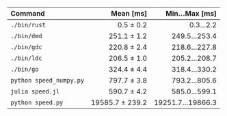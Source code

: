 | Command | Mean [ms] | Min…Max [ms] |
|:---|---:|---:|
| `./bin/rust` | 0.5 ± 0.2 | 0.3…2.2 |
| `./bin/dmd` | 251.1 ± 1.2 | 249.5…253.4 |
| `./bin/gdc` | 220.8 ± 2.4 | 218.6…227.8 |
| `./bin/ldc` | 206.5 ± 1.0 | 205.2…208.7 |
| `./bin/go` | 324.4 ± 4.4 | 318.4…330.2 |
| `python speed_numpy.py` | 797.7 ± 3.8 | 793.2…805.6 |
| `julia speed.jl` | 590.7 ± 4.2 | 585.0…599.1 |
| `python speed.py` | 19585.7 ± 239.2 | 19251.7…19866.3 |

